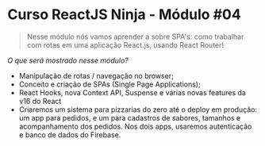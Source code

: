 # Curso ReactJS Ninja - Módulo #04

> Nesse módulo nós vamos aprender a sobre SPA's: como trabalhar com rotas em uma aplicação React.js, usando React Router!

_O que será mostrado nesse módulo?_

- Manipulação de rotas / navegação no browser;
- Conceito e criação de SPAs (Single Page Applications);
- React Hooks, nova Context API, Suspense e várias novas features da v16 do React
- Criaremos um sistema para pizzarias do zero até o deploy em produção: 
um app para pedidos, e um para cadastros de sabores, tamanhos e acompanhamento dos pedidos. 
Nos dois apps, usaremos autenticação e banco de dados do Firebase.
